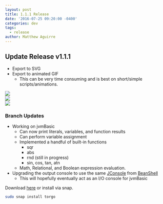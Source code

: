 ```yaml
---
layout: post
title: 1.1.1 Release
date: '2016-07-25 09:20:00 -0400'
categories: dev
tags:
  - release
author: Matthew Aguirre
---
```


## Update Release v1.1.1

- Export to SVG
- Export to animated GIF
    - This can be very time consuming and is best on short/simple scripts/animations.

![]({{site.baseurl}}/tros-images/tree.svg)  
![]({{site.baseurl}}/tros-images/rec-tree.svg)  
![]({{site.baseurl}}/tros-images/spokes.gif)

### Branch Updates

- Working on jvmBasic
    - Can now print literals, variables, and function results
    - Can perform variable assignment
    - Implemented a handful of built-in functions
        - sqr
        - abs
        - rnd (still in progress)
        - sin, cos, tan, atn
    - Math, Relational, and Boolean expression evaluation.
- Upgrading the output console to use the same [JConsole][1] from [BeanShell][2]
    - This will hopefully eventually act as an I/O console for jvmBasic

Download [here](https://github.com/ZenHarbinger/torgo/releases) or install via snap.

```sh
sudo snap install torgo
```
[1]: https://github.com/beanshell/beanshell/blob/master/src/main/java/bsh/util/JConsole.java
[2]: http://www.beanshell.org/
